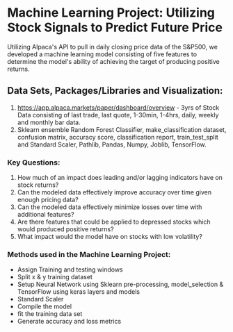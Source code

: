 # Machine Learning Project: Utilizing Stock Signals to Predict Future Price
Utilizing Alpaca's API to pull in daily closing price data of the S&P500, we developed a machine learning model consisting of five features to determine the model's ability of achieving the target of producing positive returns.


## Data Sets, Packages/Libraries and Visualization:
1. https://app.alpaca.markets/paper/dashboard/overview - 3yrs of Stock Data consisting of last trade, last quote, 1-30min, 1-4hrs, daily, weekly and monthly bar data.
2. Sklearn ensemble Random Forest Classifier, make_classification dataset, confusion matrix, accuracy score, classification report, train_test_split and Standard Scaler, Pathlib, Pandas, Numpy, Joblib, TensorFlow.


### Key Questions:
1. How much of an impact does leading and/or lagging indicators have on stock returns?
2. Can the modeled data effectively improve accuracy over time given enough pricing data?
3. Can the modeled data effectively minimize losses over time with additional features?
4. Are there features that could be applied to depressed stocks which would produced positive returns?
5. What impact would the model have on stocks with low volatility?

<!---Accuracy Plot:
![](https://github.com/lchristij/MLProject/blob/main/images/accuracy.png)--->


### Methods used in the Machine Learning Project:
- Assign Training and testing windows
- Split x & y training dataset
- Setup Neural Network using Sklearn pre-processing, model_selection & TensorFlow using keras layers and models
- Standard Scaler
- Compile the model
- fit the training data set
- Generate accuracy and loss metrics


